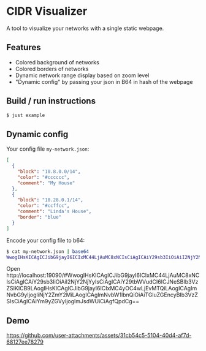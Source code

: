 # CIDR Visualizer

A tool to visualize your networks with a single static webpage.

## Features
- Colored background of networks
- Colored borders of networks
- Dynamic network range display based on zoom level
- "Dynamic config" by passing your json in B64 in hash of the webpage

## Build / run instructions

```bash
$ just example
```

## Dynamic config

Your config file `my-network.json`:
```json
[
  {
    "block": "10.8.0.0/14",
    "color": "#cccccc",
    "comment": "My House"
  },
  {
    "block": "10.28.0.1/14",
    "color": "#ccffcc",
    "comment": "Linda's House",
    "border": "blue"
  }
]
```

Encode your config file to b64:
```bash
$ cat my-network.json | base64
WwogIHsKICAgICJibG9jayI6ICIxMC44LjAuMC8xNCIsCiAgICAiY29sb3IiOiAiI2NjY2NjYyIsCiAgICAiY29tbWVudCI6ICJNeSBIb3VzZSIKICB9LAogIHsKICAgICJibG9jayI6ICIxMC4yOC4wLjEvMTQiLAogICAgImNvbG9yIjogIiNjY2ZmY2MiLAogICAgImNvbW1lbnQiOiAiTGluZGEncyBIb3VzZSIsCiAgICAiYm9yZGVyIjogImJsdWUiCiAgfQpdCg==
```

Open http://localhost:19090/#WwogIHsKICAgICJibG9jayI6ICIxMC44LjAuMC8xNCIsCiAgICAiY29sb3IiOiAiI2NjY2NjYyIsCiAgICAiY29tbWVudCI6ICJNeSBIb3VzZSIKICB9LAogIHsKICAgICJibG9jayI6ICIxMC4yOC4wLjEvMTQiLAogICAgImNvbG9yIjogIiNjY2ZmY2MiLAogICAgImNvbW1lbnQiOiAiTGluZGEncyBIb3VzZSIsCiAgICAiYm9yZGVyIjogImJsdWUiCiAgfQpdCg==

## Demo

https://github.com/user-attachments/assets/31cb54c5-5104-40d4-af7d-68127ee78279
